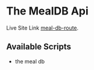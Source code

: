 # The MealDB Api 

Live Site Link [meal-db-route](https://meal-db-route-developer-naimur.netlify.app/restaurent).

## Available Scripts

* the meal db


